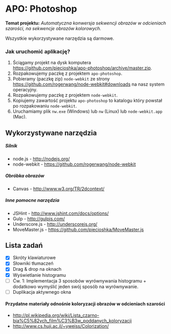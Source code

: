 # APO: Photoshop

**Temat projektu:** _Automatyczna konwersja sekwencji obrazów w odcieniach szarości, na sekwencje obrazów kolorowych._

Wszystkie wykorzystywane narzędzia są darmowe.

### Jak uruchomić aplikację?

1. Ściągamy projekt na dysk komputera https://github.com/piecioshka/apo-photoshop/archive/master.zip.
2. Rozpakowujemy paczkę z projektem `apo-photoshop`.
3. Pobieramy (paczkę zip) `node-webkit` ze strony https://github.com/rogerwang/node-webkit#downloads na nasz system operacyjny.
4. Rozpakowujemy paczkę z projektem `node-webkit`.
5. Kopiujemy zawartość projektu `apo-photoshop` to katalogu który powstał po rozpakowaniu `node-webkit`.
6. Uruchamiamy plik `nw.exe` (Windows) lub `nw` (Linux) lub `node-webkit.app` (Mac).

## Wykorzystywane narzędzia

##### Silnik

- node.js - http://nodejs.org/
- node-webkit - https://github.com/rogerwang/node-webkit

##### Obróbka obrazów

- Canvas - http://www.w3.org/TR/2dcontext/

##### Inne pomocne narzędzia

- JSHint - http://www.jshint.com/docs/options/
- Gulp - http://gulpjs.com/
- Underscore.js - http://underscorejs.org/
- MoveMaster.js - https://github.com/piecioshka/MoveMaster.js

## Lista zadań

- [x] Skróty klawiaturowe
- [x] Słowniki tłumaczeń
- [x] Drag & drop na oknach
- [x] Wyświetlanie histogramu
- [ ] Ćw. 1: Implementacja 3 sposobów wyrównywania histogramu + dodatkowo wymyślić jeden swój sposób na wyrównywanie.
- [ ] Duplikacja aktywnego okna

#### Przydatne materiały odnośnie koloryzacji obrazów w odcieniach szarości

- http://pl.wikipedia.org/wiki/Lista_czarno-bia%C5%82ych_film%C3%B3w_poddanych_koloryzacji
- http://www.cs.huji.ac.il/~yweiss/Colorization/

